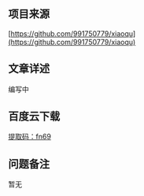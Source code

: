 ## 项目来源
[https://github.com/991750779/xiaoqu](https://github.com/991750779/xiaoqu)
## 文章详述
编写中
## 百度云下载
[提取码：fn69](https://pan.baidu.com/s/10XjRFJnrycEGLSiTd5Vcmg)
## 问题备注
暂无

